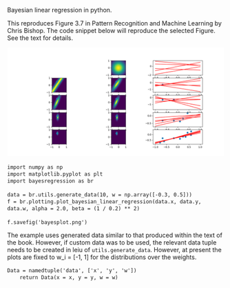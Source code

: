 Bayesian linear regression in python. 

This reproduces Figure 3.7 in Pattern Recognition and Machine Learning by Chris Bishop. 
The code snippet below will reproduce the selected Figure. See the text for details. 

![Figure 3.7](./images/bayesplot.png "Bayes Plot")


```
import numpy as np
import matplotlib.pyplot as plt
import bayesregression as br

data = br.utils.generate_data(10, w = np.array([-0.3, 0.5]))
f = br.plotting.plot_bayesian_linear_regression(data.x, data.y, data.w, alpha = 2.0, beta = (1 / 0.2) ** 2)

f.savefig('bayesplot.png')
```

The example uses generated data similar to that produced within the text of the book.
However, if custom data was to be used, the relevant data tuple needs to be created in leiu of
`utils.generate_data`. However, at present the plots are fixed to w_i = [-1, 1] for the distributions
over the weights. 

```
Data = namedtuple('data', ['x', 'y', 'w'])
    return Data(x = x, y = y, w = w)
```


